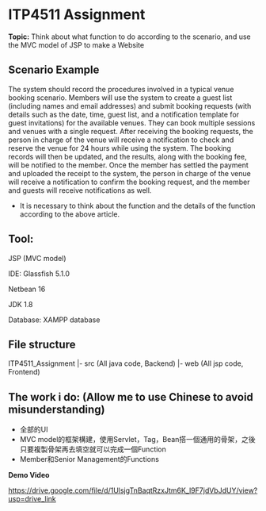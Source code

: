 # ITP4511 Assignment
**Topic:**
Think about what function to do according to the scenario, and use the MVC model of JSP to make a Website
## Scenario Example
The system should record the procedures involved in a typical venue booking scenario. Members will use the system to create a guest list (including names and email addresses) and submit booking requests (with details such as the date, time, guest list, and a notification template for guest invitations) for the available venues.
They can book multiple sessions and venues with a single request. After receiving the booking requests, the person in charge of the venue will receive a notification to check and reserve the venue for 24 hours while using the system. The booking records will then be updated, and the results, along with the booking fee, will be notified to the member. Once the member has settled the payment and uploaded the receipt to the system, the person in charge of the venue will receive a notification to confirm the booking request, and the member and guests will receive notifications as well.

- It is necessary to think about the function and the details of the function according to the above article.

## Tool:
JSP (MVC model)

IDE: Glassfish 5.1.0

Netbean 16

JDK 1.8

Database: XAMPP database

## File structure
ITP4511_Assignment
|- src (All java code, Backend)
|- web (All jsp code, Frontend)

## The work i do: (Allow me to use Chinese to avoid misunderstanding)
- 全部的UI
- MVC model的框架構建，使用Servlet，Tag，Bean搭一個通用的骨架，之後只要複製骨架再去填空就可以完成一個Function
- Member和Senior Management的Functions

**Demo Video**

https://drive.google.com/file/d/1UlsjgTnBaqtRzxJtm6K_l9F7jdVbJdUY/view?usp=drive_link
